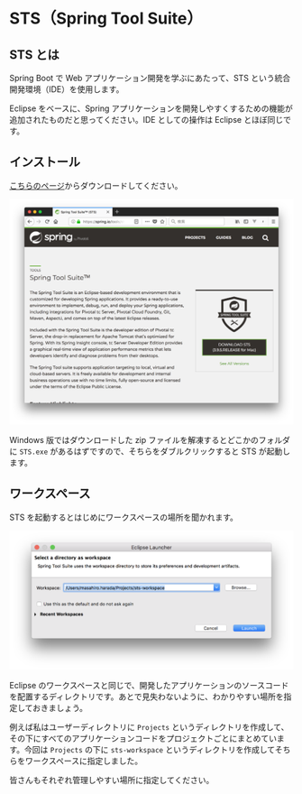 # STS（Spring Tool Suite）

## STS とは

Spring Boot で Web アプリケーション開発を学ぶにあたって、STS という統合開発環境（IDE）を使用します。

Eclipse をベースに、Spring アプリケーションを開発しやすくするための機能が追加されたものだと思ってください。IDE としての操作は Eclipse とほぼ同じです。

## インストール

[こちらのページ](https://spring.io/tools/sts)からダウンロードしてください。

![STSダウンロードページ](../assets/sts-homepage.png)

Windows 版ではダウンロードした zip ファイルを解凍するとどこかのフォルダに ```STS.exe``` があるはずですので、そちらをダブルクリックすると STS が起動します。

## ワークスペース

STS を起動するとはじめにワークスペースの場所を聞かれます。

![STSワークスペース](/assets/sts-workspace.png)

Eclipse のワークスペースと同じで、開発したアプリケーションのソースコードを配置するディレクトリです。あとで見失わないように、わかりやすい場所を指定しておきましょう。

例えば私はユーザーディレクトリに ```Projects``` というディレクトリを作成して、その下にすべてのアプリケーションコードをプロジェクトごとにまとめています。今回は ```Projects``` の下に ```sts-workspace``` というディレクトリを作成してそちらをワークスペースに指定しました。

皆さんもそれぞれ管理しやすい場所に指定してください。
